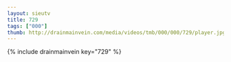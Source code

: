 ```yaml
--- 
layout: sieutv
title: 729
tags: ["000"]
thumb: http://drainmainvein.com/media/videos/tmb/000/000/729/player.jpg
---
```

{% include drainmainvein key="729" %} 
